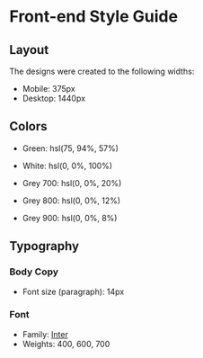 # Front-end Style Guide

## Layout

The designs were created to the following widths:

- Mobile: 375px
- Desktop: 1440px

## Colors

- Green: hsl(75, 94%, 57%)

- White: hsl(0, 0%, 100%)

- Grey 700: hsl(0, 0%, 20%)
- Grey 800: hsl(0, 0%, 12%)
- Grey 900: hsl(0, 0%, 8%)

## Typography

### Body Copy

- Font size (paragraph): 14px

### Font

- Family: [Inter](https://fonts.google.com/specimen/Inter)
- Weights: 400, 600, 700
